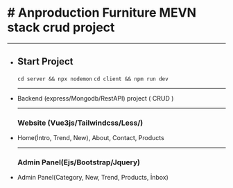 <h1># Anproduction Furniture MEVN stack crud project</h1>
<hr/>
<ul>
  <li>
    <h2>Start Project</h2>
    <code>cd server && npx nodemon</code>
    <code>cd client && npm run dev</code>
  </li>
<hr/>
  <li>Backend (express/Mongodb/RestAPI) project ( CRUD )</li>
  <hr/>
  <h3>Website (Vue3js/Tailwindcss/Less/)</h3>
  <li>Home(İntro, Trend, New), About, Contact, Products</li>
<hr/>
  <h3>Admin Panel(Ejs/Bootstrap/Jquery)</h3>
  <li>Admin Panel(Category, New, Trend, Products, İnbox) </li>
</ul>
